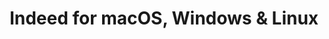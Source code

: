 ---
name: Indeed
url: 'https://www.indeed.com'
category: Business
title: 'Indeed for macOS, Windows & Linux'
key: indeed

---
